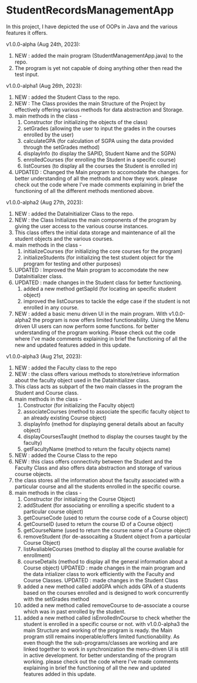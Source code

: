 # StudentRecordsManagementApp
In this project, I have depicted the use of OOPs in Java and the various features it offers.

v1.0.0-alpha (Aug 24th, 2023): 
1. NEW : added the main program (StudentManagementApp.java) to the repo.
2. The program is yet not capable of doing anything other then read the test input.


v1.0.0-alpha1 (Aug 26th, 2023):
1. NEW : added the Student Class to the repo.
2. NEW : The Class provides the main Structure of the Project by effectively offering various methods for data abstraction and Storage.
3. main methods in the class -
   1. Constructor (for initializing the objects of the class)
   2. setGrades (allowing the user to input the grades in the courses enrolled by the user)
   3. calculateGPA (for calculation of SGPA using the data provided through the setGrades method)
   4. displayInfo (to display the SAPID, Student Name and the SGPA)
   5. enrolledCourses (for enrolling the Student in a specific course)
   6. listCourses (to display all the courses the Student is enrolled in)
4. UPDATED : Changed the Main program to accomodate the changes.
for better understanding of all the methods and how they work. please check out the code where I've made comments
explaining in brief the functioning of all the different methods mentioned above.


v1.0.0-alpha2 (Aug 27th, 2023):
1. NEW : added the DataInitializer Class to the repo.
2. NEW : the Class Initializes the main components of the program by giving the user access to the various course instances.
3. This class offers the initial data storage and maintenance of all the student objects and the various courses.
4. main methods in the class - 
   1. initializeCourses (for initializing the core courses for the program)
   2. initializeStudents (for initializing the test student object for the program for testing and other purposes)
5. UPDATED : Improved the Main program to accomodate the new DataInitializer class.
6. UPDATED : made changes in the Student class for better functioning.
   1. added a new method getSapId (for locating an specific student object)
   2. improved the listCourses to tackle the edge case if the student is not enrolled in any course.
7. NEW : added a basic menu driven UI in the main program.
With v1.0.0-alpha2 the program is now offers limited functionability. Using the Menu driven UI users can now perform some functions.
for better understanding of the program working. Please check out the code where I've made comments explaining in brief
the functioning of all the new and updated features added in this update.


v1.0.0-alpha3 (Aug 21st, 2023):
1. NEW : added the Faculty class to the repo
2. NEW : the class offers various methods to store/retrieve information about the faculty object used in the DataInitializer class.
3. This class acts as subpart of the two main classes in the program the Student and Course class.
4. main methods in the class -
   1. Constructor (for initializing the Faculty object)
   2. associateCourses (method to associate the specific faculty object to an already existing Course object)
   3. displayInfo (method for displaying general details about an faculty object)
   4. displayCoursesTaught (method to display the courses taught by the faculty)
   5. getFacultyName (method to return the faculty objects name)
5. NEW : added the Course Class to the repo
6. NEW : this class offers connectivity between the Student and the Faculty Class and also offers data abstraction and storage of various course objects.
7. the class stores all the information about the faculty associated with a particular course and all the students enrolled in the specific course.
8. main methods in the class -
   1. Constructor (for initializing the Course Object)
   2. addStudent (for associating or enrolling a specific student to a particular course object)
   3. getCourseCode (used to return the course code of a Course object)
   4. getCourseID (used to return the course ID of a Course object)
   5. getCourseName (used to return the course name of a Course object)
   6. removeStudent (for de-assocaiting a Student object from a particular Course Object)
   7. listAvaliableCourses (method to display all the course avaliable for enrollment)
   8. courseDetails (method to display all the general information about a Course object)
UPDATED : made changes in the main program and the data intializer class to work efficiently with the Faculty and Course Classes.
UPDATED : made changes in the Student Class
   1. added a new method called addGPA which adds GPA of a students based on the courses enrolled and is designed to work concurrently with the setGrades method
   2. added a new method called removeCourse to de-associate a course which was in past enrolled by the student.
   3. added a new method called isEnrolledInCourse to check whether the student is enrolled in a specific course or not.
with v1.0.0-alpha3 the main Structure and working of the program is ready. the Main program still remains inoperable/offers limited functionability. As even though the the sub-programs/classes are working and are linked together to work in synchronization the menu-driven UI is still in active development.
for better understanding of the program working. please check out the code where I've made comments explaining in brief the functioning of all the new and updated features added in this update.
